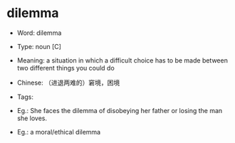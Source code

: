 # dilemma

- Word: dilemma

- Type: noun [C]
- Meaning: a situation in which a difficult choice has to be made between two different things you could do
- Chinese: （进退两难的）窘境，困境
- Tags: 
- Eg.: She faces the dilemma of disobeying her father or losing the man she loves.
- Eg.: a moral/ethical dilemma

